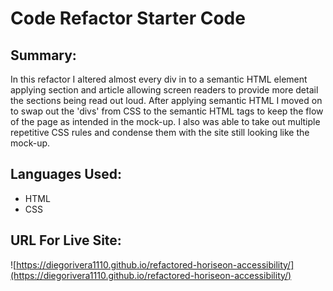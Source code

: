 # Code Refactor Starter Code

## Summary:

In this refactor I altered almost every div in to a semantic HTML element applying section and article allowing screen readers to provide more detail the sections being read out loud.
After applying semantic HTML I moved on to swap out the 'divs' from CSS to the semantic HTML tags to keep the flow of the page as intended in the mock-up.
I also was able to take out multiple repetitive CSS rules and condense them with the site still looking like the mock-up.

## Languages Used:
* HTML
* CSS 

## URL For Live Site:
  ![https://diegorivera1110.github.io/refactored-horiseon-accessibility/](https://diegorivera1110.github.io/refactored-horiseon-accessibility/)